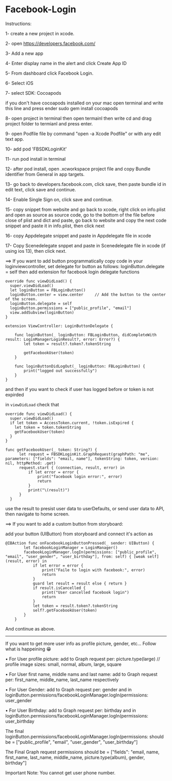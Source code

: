 # Facebook-Login

Instructions:

1- create a new project in xcode.

2- open https://developers.facebook.com/

3- Add a new app

4- Enter display name in the alert and click Create App ID

5- From dashboard click Facebook Login.

6- Select iOS 

7- select SDK: Cocoapods

if you don't have cocoapods installed on your mac open terminal and write this line and press ender sudo gem install cocoapods

8- open project in terminal then open termainl then write cd and drag project folder to termianl and press enter.

9- open Podfile file by command "open -a Xcode Podfile" or with any edit text app.

10- add pod 'FBSDKLoginKit'

11- run pod install in terminal

12- after pod install, open .xcworkspace project file and copy Bundle identifier from General in app targets.

13- go back to developers.facebook.com, click save, then paste bundle id in edit text, click save and continue.

14- Enable Single Sign on, click save and continue.

15- copy snippet from website and go back to xcode, right click on info.plist and open as source as source code, go to the bottom of the file before close of plist and dict and paste, go back to website and copy the next code snippet and paste it in info.plist, then click next

16- copy Appdelegate snippet and paste in Appdelegate file in xcode 

17- Copy Scenedelegate snppet and paste in Scenedelegate file in xcode (if using ios 13), then click next.

==> If you want to add button programmatically 
  copy code in your loginviewcontroller, set delegate for button as follows: loginButton.delegate = self
  then add extension for facebook login delegate functions
  
  ```
  override func viewDidLoad() {
    super.viewDidLoad()
    let loginButton = FBLoginButton()
    loginButton.center = view.center     // Add the button to the center of the screen.
    loginButton.delegate = self
    loginButton.permissions = ["public_profile", "email"]
    view.addSubview(loginButton)
  }
  ```
  
  ```
  extension ViewController: LoginButtonDelegate {
    
      func loginButton(_ loginButton: FBLoginButton, didCompleteWith result: LoginManagerLoginResult?, error: Error?) {
          let token = result?.token?.tokenString

          getFacebookUser(token)
      }

      func loginButtonDidLogOut(_ loginButton: FBLoginButton) {
          print("logged out successfully")
      }
}
```

  and then if you want to check if user has logged before or token is not expirded
  
  in ```viewDidLoad``` check that
  
  ```
  override func viewDidLoad() {
    super.viewDidLoad()
    if let token = AccessToken.current, !token.isExpired {
      let token = token.tokenString
      getFacebookUser(token)
    }
  }
  
  func getFacebookUser(_ token: String?) {
        let request = FBSDKLoginKit.GraphRequest(graphPath: "me", parameters: ["fields": "email, name"], tokenString: token, version: nil, httpMethod: .get)
        request.start { (connection, result, error) in
            if let error = error {
                print("facebook login error:", error)
                return
            }
            print("\(result)")
        }
    }
  ```

use the result to presist user data to userDefaults, or send user data to API, then navigate to home screen.

==> If you want to add a custom button from storyboard:

add your button (UIButton) from storyboard and connect it's action as

```
@IBAction func onFacebookLoginButtonPressed(_ sender: UIButton) {
        let facebookLoginManager = LoginManager()
        facebookLoginManager.logIn(permissions: ["public_profile", "email", "user_gender", "user_birthday"], from: self) { [weak self] (result, error) in
            if let error = error {
                print("Faile to login with facebook:", error)
                return
            }
            guard let result = result else { return }
            if result.isCancelled {
                print("User cancelled facebook login")
                return
            }
            let token = result.token?.tokenString
            self?.getFacebookUser(token)
        }
    }
```

And continue as above.

------------------------------------------------------------------------------------------------------------------------------

If you want to get more user info as profile picture, gender, etc... Follow what is happeining 😁

• For User profile picture: add to Graph request per: picture.type(large) // profile image sizes: small, normal, album, large, square

• For User first name, middle nams and last name: add to Graph request per: first_name, middle_name, last_name respectively

• For User Gender: add to Graph request per: gender and in loginButton.permissions/facebookLoginManager.logIn(permissions: user_gender

• For User Birthday: add to Graph request per: birthday and in loginButton.permissions/facebookLoginManager.logIn(permissions: user_birthday

The final loginButton.permissions/facebookLoginManager.logIn(permissions: should be = ["public_profile", "email", "user_gender", "user_birthday"]

The Final Graph request permissions should be = ["fields": "email, name, first_name, last_name, middle_name, picture.type(album), gender, birthday"]

Important Note: You cannot get user phone number.
